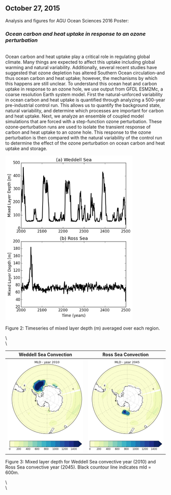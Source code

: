 ## October 27, 2015

Analysis and figures for AGU Ocean Sciences 2016 Poster: 

### *Ocean carbon and heat uptake in response to an ozone perturbation*
\
Ocean carbon and heat uptake play a critical role in regulating global climate. Many things are expected to affect this uptake including global warming and natural variability. Additionally, several recent studies have suggested that ozone depletion has altered Southern Ocean circulation-and thus ocean carbon and heat uptake; however, the mechanisms by which this happens are still unclear.
To understand this ocean heat and carbon uptake in response to an ozone hole, we use output from GFDL ESM2Mc, a coarse resolution Earth system model. First the natural-unforced variability in ocean carbon and heat uptake is quantified through analyzing a 500-year pre-industrial control run. This allows us to quantify the background state, natural variability, and determine which processes are important for carbon and heat uptake. Next, we analyze an ensemble of coupled model simulations that are forced with a step-function ozone perturbation. These ozone-perturbation runs are used to isolate the transient response of carbon and heat uptake to an ozone hole. This response to the ozone perturbation is then compared with the natural variability of the control run to determine the effect of the ozone perturbation on ocean carbon and heat uptake and storage.

<img src="files/newCO2_control_800_weddell_ross_mld_timeseries_10272015.png" alt="alt text" width="400">

Figure 2: Timeseries of mixed layer depth (m) averaged over each region.  

\  
\  

Weddell Sea Convection | Ross Sea Convection
:-------------------------:|:-------------------------:
<img src="files/newCO2_control_800_weddell_convect_10272015.png" alt="alt text" width="300"> | <img src="files/newCO2_control_800_ross_convect_10272015.png" alt="alt text" width="300">

Figure 3: Mixed layer depth for Weddell Sea convective year (2010) and Ross Sea convective year (2045). Black countour line indicates mld = 600m.

\  
\  



